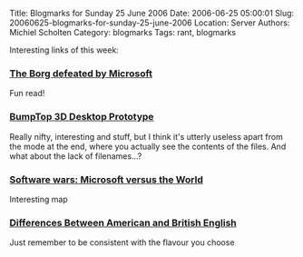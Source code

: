 Title: Blogmarks for Sunday 25 June 2006
Date: 2006-06-25 05:00:01
Slug: 20060625-blogmarks-for-sunday-25-june-2006
Location: Server
Authors: Michiel Scholten
Category: blogmarks
Tags: rant, blogmarks

<p>Interesting links of this week:</p>
<h3><a href="http://www.eff.org/Net_culture/Folklore/Humor/borg_windows.skit">The Borg defeated by Microsoft</a></h3>
<p>Fun read!</p>
<h3><a href="http://www.youtube.com/watch?v=M0ODskdEPnQ">BumpTop 3D Desktop Prototype</a></h3>
<p>Really nifty, interesting and stuff, but I think it's utterly useless apart from the mode at the end, where you actually see the contents of the files. And what about the lack of filenames...?</p>
<h3><a href="http://mshiltonj.com/software_wars/current/">Software wars: Microsoft versus the World</a></h3>
<p>Interesting map</p>
<h3><a href="http://esl.about.com/library/weekly/aa110698.htm">Differences Between American and British English</a></h3>
<p>Just remember to be consistent with the flavour you choose</p>
